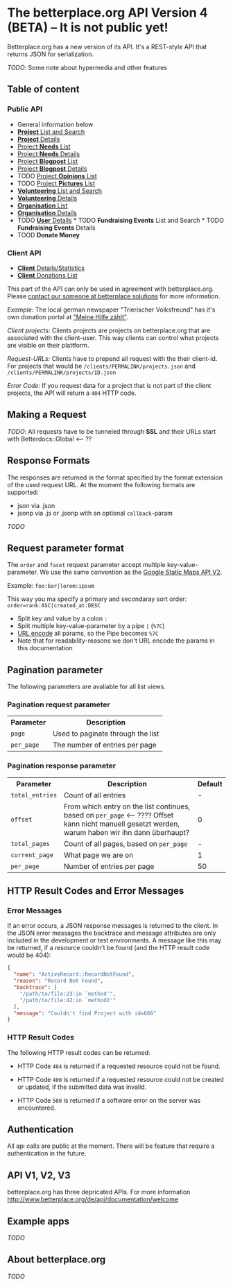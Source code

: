 # The betterplace.org API Version 4 (BETA) – It is not public yet!

Betterplace.org has a new version of its API. It's a REST-style API that returns
JSON for serialization.

*TODO*: Some note about hypermedia and other features


## Table of content

### Public API

* General information below
* [**Project** List and Search](sections/project_list.md)
* [**Project** Details](sections/project_details.md)
* [Project **Needs** List](sections/need_list.md)
* [Project **Needs** Details](sections/need_details.md)
* [Project **Blogpost** List](sections/blogpost_list.md)
* [Project **Blogpost** Details](sections/blogpost_details.md)
* TODO [Project **Opinions** List](sections/opinion_list.md)
* TODO [Project **Pictures** List](sections/picture_list.md)
* [**Volunteering** List and Search](sections/volunteering_list.md)
* [**Volunteering** Details](sections/volunteering_details.md)
* [**Organisation** List](sections/organisation_list.md)
* [**Organisation** Details](sections/organisation_details.md)
* TODO [**User** Details](sections/user_details.md)
* TODO **Fundraising Events** List and Search
* TODO **Fundraising Events** Details
* TOOD **Donate Money**


### Client API

* [**Client** Details/Statistics](sections/client_details.md)
* [**Client** Donations List](sections/client_donation_list.md)

This part of the API can only be used in agreement with betterplace.org.
Please [contact our someone at betterplace solutions](http://www.betterplace-solutions.de/#buergerzeitung)
for more information.

*Example:* The local german newspaper "Trierischer Volksfreund"
has it's own donation portal at ["Meine Hilfe zählt"](http://www.volksfreund-servicecenter.de/projekte/).

*Client projects:* Clients projects are projects on betterplace.org that are
associated with the client-user. This way clients can control what projects
are visible on their plattform.

*Request-URLs:* Clients have to prepend all request with the their client-id.
For projects that would be `/clients/PERMALINK/projects.json` and `/clients/PERMALINK/projects/ID.json`

*Error Code:* If you request data for a project that is not part of the client
projects, the API will return a `404` HTTP code.


## Making a Request

*TODO*: All requests have to be tunneled through **SSL** and their URLs start with
Betterdocs::Global <-- ??


## Response Formats

The responses are returned in the format specified by the format extension of
the used request URL. At the moment the following formats are supported:

- json via .json
- jsonp via .js or .jsonp with an optional `callback`-param

*TODO*


## Request parameter format

The `order` and `facet` request parameter accept multiple key-value-parameter.
We use the same convention as the [Google Static Maps API V2](https://developers.google.com/maps/documentation/staticmaps/#URL_Parameters).

Example: `foo:bar|lorem:ipsum`

This way you ma specify a primary and secondaray sort order: `order=rank:ASC|created_at:DESC`

* Split key and value by a colon `:`
* Split multiple key-value-parameter by a pipe `|` (`%7C`)
* [URL encode](http://de.wikipedia.org/wiki/URL-Encoding) all params, so the Pipe becomes `%7C`
* Note that for readability-reasons we don't URL encode the params in this documentation


## Pagination parameter

The following parameters are avaliable for all list views.

### Pagination request parameter

<table>
  <tr>
    <th>Parameter</th>
    <th>Description</th>
  </tr>
  <tr>
    <td><code>page</code></td>
    <td>Used to paginate through the list</td>
  </tr>
  <tr>
    <td><code>per_page</code></td>
    <td>The number of entries per page</td>
  </tr>
</table>

### Pagination response parameter

<table>
  <tr>
    <th>Parameter</th>
    <th>Description</th>
    <th>Default</th>
  </tr>
  <tr>
    <td><code>total_entries</code></td>
    <td>Count of all entries</td>
    <td>-</td>
  </tr>
  <tr>
    <td><code>offset</code></td>
    <td>From which entry on the list continues, based on <code>per_page</code> <-- ???? Offset kann nicht manuell gesetzt werden, warum haben wir ihn dann überhaupt?</td>
    <td>0</td>
  </tr>
  <tr>
    <td><code>total_pages</code></td>
    <td>Count of all pages, based on <code>per_page</code></td>
    <td>-</td>
  </tr>
  <tr>
    <td><code>current_page</code></td>
    <td>What page we are on</td>
    <td>1</td>
  </tr>
  <tr>
    <td><code>per_page</code></td>
    <td>Number of entries per page</td>
    <td>50</td>
  </tr>
</table>


## HTTP Result Codes and Error Messages

### Error Messages

If an error occurs, a JSON response messages is returned to the client. In the
JSON error messages the backtrace and message attributes are only included in
the development or test environments. A message like this may be returned, if a
resource couldn't be found (and the HTTP result code would be 404):

```json
{
  "name": "ActiveRecord::RecordNotFound",
  "reason": "Record Not Found",
  "backtrace": [
    "/path/to/file:23:in `method'",
    "/path/to/file:42:in `method2'"
  ],
  "message": "Couldn't find Project with id=666"
}
```

### HTTP Result Codes

The following HTTP result codes can be returned:

- HTTP Code `404` is returned if a requested resource could not be found.

- HTTP Code `400` is returned if a requested resource could not be created or updated, if the
  submitted data was invalid.

- HTTP Code `500` is returned if a software error on the server was encountered.


## Authentication

All api calls are public at the moment.
There will be feature that require a authentication in the future.


## API V1, V2, V3

betterplace.org has three depricated APIs. For more information http://www.betterplace.org/de/api/documentation/welcome


## Example apps

*TODO*


## About betterplace.org

*TODO*

